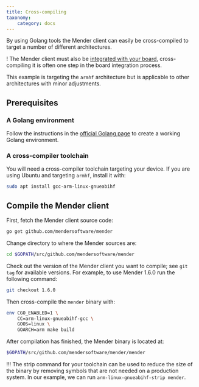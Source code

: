 ```yaml
---
title: Cross-compiling
taxonomy:
    category: docs
---
```


By using Golang tools the Mender client can easily be cross-compiled to target
a number of different architectures.

! The Mender client must also be [integrated with your board](../../devices), cross-compiling it is often one step in the board integration process.

This example is targeting the `armhf` architecture but is applicable to other
architectures with minor adjustments.


## Prerequisites

### A Golang environment

Follow the instructions
in the [official Golang page](https://golang.org/doc/install?target=_blank)
to create a working Golang environment.


### A cross-compiler toolchain

You will need a cross-compiler toolchain targeting your device.
If you are using Ubuntu and targeting `armhf`, install it with:

```bash
sudo apt install gcc-arm-linux-gnueabihf
```


## Compile the Mender client

First, fetch the Mender client source code:

```bash
go get github.com/mendersoftware/mender
```

Change directory to where the Mender sources are:

```bash
cd $GOPATH/src/github.com/mendersoftware/mender
```

<!--AUTOVERSION: "to use Mender %"/mender-->
Check out the version of the Mender client you want to compile; see `git tag` for available versions.
For example, to use Mender 1.6.0 run the following command:

<!--AUTOVERSION: "git checkout %"/mender-->
```bash
git checkout 1.6.0
```

Then cross-compile the `mender` binary with:

```bash
env CGO_ENABLED=1 \
    CC=arm-linux-gnueabihf-gcc \
    GOOS=linux \
    GOARCH=arm make build
```

After compilation has finished, the Mender binary is located at:

```bash
$GOPATH/src/github.com/mendersoftware/mender/mender
```

!!! The strip command for your toolchain can be used to reduce the size of the binary by removing symbols that are not needed on a production system. In our example, we can run `arm-linux-gnueabihf-strip mender`.
